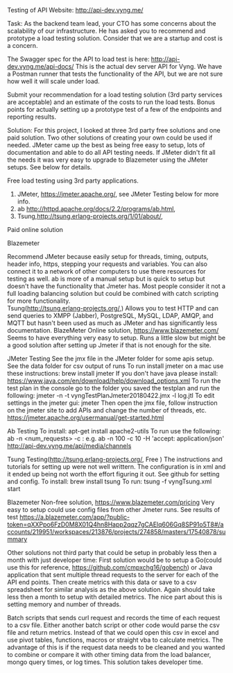 Testing of API Website: http://api-dev.vyng.me/

Task:
As the backend team lead, your CTO has some concerns about the scalability of our infrastructure.  He has asked you to recommend and prototype a load testing solution.  Consider that we are a startup and cost is a concern.  

The Swagger spec for the API to load test is here: http://api-dev.vyng.me/api-docs/
This is the actual dev server API for Vyng.  We have a Postman runner that tests the functionality of the API, but we are not sure how well it will scale under load.  

Submit your recommendation for a load testing solution (3rd party services are acceptable) and an estimate of the costs to run the load tests.  Bonus points for actually setting up a prototype test of a few of the endpoints and reporting results.

Solution:
For this project, I looked at three 3rd party free solutions and one paid solution.  Two other solutions of creating your own could be used if needed.  JMeter came up the best as being free easy to setup, lots of documentation and able to do all API testing needs.  If JMeter didn't fit all the needs it was very easy to upgrade to Blazemeter using the JMeter setups.  See below for details.

Free load testing using 3rd party applications.
1. JMeter, https://jmeter.apache.org/, see JMeter Testing below for more info.
2. ab http://httpd.apache.org/docs/2.2/programs/ab.html, 
3. Tsung,http://tsung.erlang-projects.org/1/01/about/,

Paid online solution

Blazemeter

Recommend JMeter because easily setup for threads, timing, outputs, header info, https, stepping your requests and variables.  You can also connect it to a network of other computers to use there resources for testing as well.
ab is more of a manual setup but is quick to setup but doesn't have the functionality that Jmeter has.  Most people consider it not a full loading balancing solution but could be combined with catch scripting for more functionality.  
Tsung(http://tsung.erlang-projects.org/,)
Allows you to test HTTP and can send queries to XMPP (Jabber), PostgreSQL, MySQL, LDAP, AMQP, and MQTT
but hasn't been used as much as JMeter and has significantly less documentation.
BlazeMeter 
Online solution, https://www.blazemeter.com/
Seems to have everything very easy to setup.  Runs a little slow but might be a good solution after setting up Jmeter if that is not enough for the site.

JMeter Testing
See the jmx file in the JMeter folder for some apis setup.
See the data folder for csv output of runs
To run install jmeter on a mac use these instructions:
brew install jmeter
If you don't have java please install: https://www.java.com/en/download/help/download_options.xml
To run the test plan in the console go to the folder you saved the testplan and run the following:
jmeter -n -t vyngTestPlanJmeter20180422.jmx -l log.jtl
To edit settings in the jmeter gui:
jmeter
Then open the jmx file, follow instruction on the jmeter site to add APIs and change the number of threads, etc.
https://jmeter.apache.org/usermanual/get-started.html

Ab Testing
To install:
apt-get install apache2-utils
To run use the following:
ab -n <num_requests> -c <concurrency> <addr>:<port><path>
e.g.
ab -n 100 -c 10 -H 'accept: application/json' http://api-dev.vyng.me/api/media/channels

Tsung Testing(http://tsung.erlang-projects.org/, Free )
The instructions and tutorials for setting up were not well writtern.  The configuration is in xml and it ended up being not worth the effort figuring it out.  See github for setting and config.
To install:
brew install tsung
To run:
tsung -f vyngTsung.xml start 

Blazemeter
Non-free solution, https://www.blazemeter.com/pricing
Very easy to setup could use config files from other Jmeter runs.
See results of test
https://a.blazemeter.com/app/?public-token=qXXPpo6FzD0M8X01Q4hn8Happ2qqz7gCAElq606Gq8SP91o5T8#/accounts/219951/workspaces/213876/projects/274858/masters/17540878/summary

Other solutions not third party that could be setup in probably less then a month with just developer time:
First solution would be to setup a Go(could use this for reference, https://github.com/cmpxchg16/gobench) or Java application that sent multiple thread requests to the server for each of the API end points.  Then create metrics with this data or save to a csv spreadsheet for similar analysis as the above solution.  Again should take less then a month to setup with detailed metrics.  The nice part about this is setting memory and number of threads. 

 Batch scripts that sends curl request and records the time of each request to a csv file. Either another batch script or other code would parse the csv file and return metrics.  Instead of that we could open this csv in excel and use pivot tables, functions, macros or straight vba to calculate metrics.  The advantage of this is if the request data needs to be cleaned and you wanted to combine or compare it with other timing data from the load balancer, mongo query times, or log times.  This solution takes developer time.
